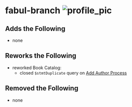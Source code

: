 # fabul-branch ![profile_pic](https://avatars0.githubusercontent.com/u/37649179?s=60&v=4)

## Adds the Following
- none

## Reworks the Following
- reworked Book Catalog:
   * closed `$stmtDuplicate` query on [Add Author Process](book-catalog/process-author-add.php)

## Removed the Following
- none
